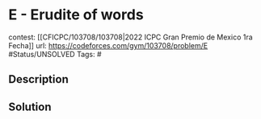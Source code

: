# E - Erudite of words

contest: [[CFICPC/103708/103708|2022 ICPC Gran Premio de Mexico 1ra Fecha]]
url: https://codeforces.com/gym/103708/problem/E
#Status/UNSOLVED
Tags: #

## Description

## Solution

